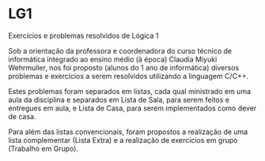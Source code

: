 # LG1
Exercícios e problemas resolvidos de Lógica 1

Sob a orientação da professora e coordenadora do 
curso técnico de informática integrado ao ensino médio (à época) 
Claudia Miyuki Wehrmuller, nos foi proposto (alunos do 1 ano de informática) 
diversos problemas e exercícios a serem resolvidos utilizando a linguagem C/C++.

Estes problemas foram separados em listas, cada qual ministrado em uma aula da disciplina
e separados em Lista de Sala, para serem feitos e entregues em aula, e Lista de Casa,
para serem implementados como dever de casa.

Para além das listas convencionais, foram propostos a realização de uma lista complementar (Lista Extra)
e a realização de exercícios em grupo (Trabalho em Grupo).
